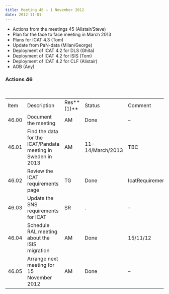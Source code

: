 ```yaml
---
title: Meeting 46 – 1 November 2012
date: 2012-11-01
---
```


  - Actions from the meetings 45 (Alistair/Steve)
  - Plan for the face to face meeting in March 2013
  - Plans for ICAT 4.3 (Tom)
  - Update from PaN-data (Milan/George)
  - Deployment of ICAT 4.2 for DLS (Ghita)
  - Deployment of ICAT 4.2 for ISIS (Tom)
  - Deployment of ICAT 4.2 for CLF (Alistair)
  - AOB
(Any)

### Actions 46

 

|       |                                                              |            |                  |                                                                                    |
| ----- | ------------------------------------------------------------ | ---------- | ---------------- | ---------------------------------------------------------------------------------- |
| Item  | Description                                                  | Res**(1)** | Status           | Comment                                                                            |
| 46.00 | Document the meeting                                         | AM         | Done             | –                                                                                  |
| 46.01 | Find the data for the ICAT/Pandata meeting in Sweden in 2013 | AM         | 11-14/March/2013 | TBC                                                                                |
| 46.02 | Review the ICAT requirements page                            | TG         | Done             | IcatRequirements[?](https://code.google.com/p/icatproject/w/edit/IcatRequirements) |
| 46.03 | Update the SNS requirements for ICAT                         | SR         | .                | –                                                                                  |
| 46.04 | Schedule RAL meeting about the ISIS migration                | AM         | Done             | 15/11/12                                                                           |
| 46.05 | Arrange next meeting for 15 November 2012                    | AM         | Done             | –                                                                                  |

